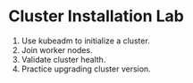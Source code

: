 # Cluster Installation Lab

1. Use kubeadm to initialize a cluster.
2. Join worker nodes.
3. Validate cluster health.
4. Practice upgrading cluster version.
